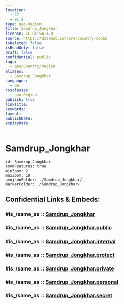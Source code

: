 ```yaml
---
location:
  - 27
  - 91.8
type: geo-Region
title: Samdrup_Jongkhar
license: CC BY-SA 4.0
source: https://datahub.io/core/country-codes
isDeleted: false
isReadOnly: false
draft: false
confidential: public
tags:
  - geo/Country/Region
aliases:
  - Samdrup_Jongkhar
Languages:
  - de
cssclasses:
  - geo-Region
publish: true
linkTitle:
keywords:
layout:
publishDate:
expiryDate:
---
```


# Samdrup_Jongkhar

```leaflet
id: Samdrup_Jongkhar
zoomFeatures: true 
minZoom: 2 
maxZoom: 18
geojsonFolder: ./Samdrup_Jongkhar/
markerFolder: ./Samdrup_Jongkhar/
```


## Confidential Links & Embeds: 

### #is_/same_as :: [Samdrup_Jongkhar](/_Standards/Earth/Continent/Asia/Asia~South/Bhutan/Districts~Bhutan/Samdrup_Jongkhar.md) 

### #is_/same_as :: [Samdrup_Jongkhar.public](/_public/Earth/Continent/Asia/Asia~South/Bhutan/Districts~Bhutan/Samdrup_Jongkhar.public.md) 

### #is_/same_as :: [Samdrup_Jongkhar.internal](/_internal/Earth/Continent/Asia/Asia~South/Bhutan/Districts~Bhutan/Samdrup_Jongkhar.internal.md) 

### #is_/same_as :: [Samdrup_Jongkhar.protect](/_protect/Earth/Continent/Asia/Asia~South/Bhutan/Districts~Bhutan/Samdrup_Jongkhar.protect.md) 

### #is_/same_as :: [Samdrup_Jongkhar.private](/_private/Earth/Continent/Asia/Asia~South/Bhutan/Districts~Bhutan/Samdrup_Jongkhar.private.md) 

### #is_/same_as :: [Samdrup_Jongkhar.personal](/_personal/Earth/Continent/Asia/Asia~South/Bhutan/Districts~Bhutan/Samdrup_Jongkhar.personal.md) 

### #is_/same_as :: [Samdrup_Jongkhar.secret](/_secret/Earth/Continent/Asia/Asia~South/Bhutan/Districts~Bhutan/Samdrup_Jongkhar.secret.md)

